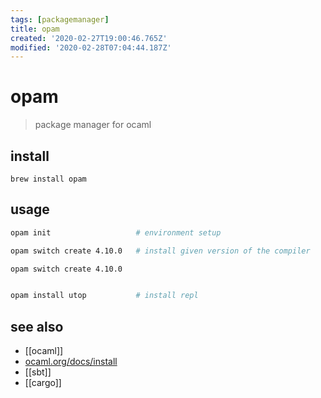 ```yaml
---
tags: [packagemanager]
title: opam
created: '2020-02-27T19:00:46.765Z'
modified: '2020-02-28T07:04:44.187Z'
---
```


# opam

> package manager for ocaml

## install
`brew install opam`

## usage
```sh
opam init                   # environment setup

opam switch create 4.10.0   # install given version of the compiler

opam switch create 4.10.0


opam install utop           # install repl
```

## see also
- [[ocaml]]
- [ocaml.org/docs/install](https://ocaml.org/docs/install.html)
- [[sbt]]
- [[cargo]]
